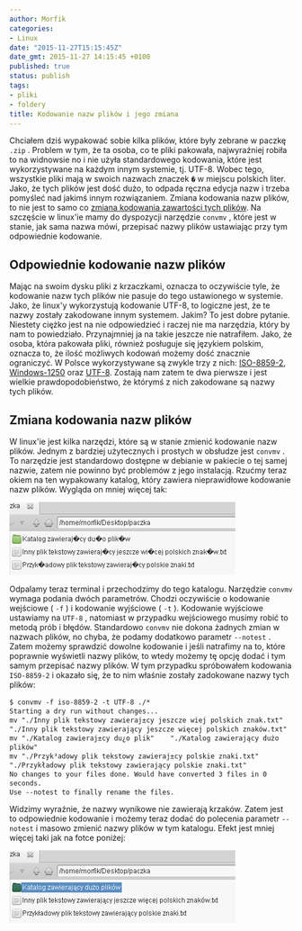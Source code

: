 ```yaml
---
author: Morfik
categories:
- Linux
date: "2015-11-27T15:15:45Z"
date_gmt: 2015-11-27 14:15:45 +0100
published: true
status: publish
tags:
- pliki
- foldery
title: Kodowanie nazw plików i jego zmiana
---
```


Chciałem dziś wypakować sobie kilka plików, które były zebrane w paczkę `.zip` . Problem w tym, że
ta osoba, co te pliki pakowała, najwyraźniej robiła to na widnowsie no i nie użyła standardowego
kodowania, które jest wykorzystywane na każdym innym systemie, tj. UTF-8. Wobec tego, wszystkie
pliki mają w swoich nazwach znaczek `�` w miejscu polskich liter. Jako, że tych plików jest dość
dużo, to odpada ręczna edycja nazw i trzeba pomyśleć nad jakimś innym rozwiązaniem. Zmiana
kodowania nazw plików, to nie jest to samo co [zmiana kodowania zawartości tych
plików](/post/zmiana-kodowania-znakow-w-plikach-na-utf-8/). Na szczęście w
linux'ie mamy do dyspozycji narzędzie `convmv` , które jest w stanie, jak sama nazwa mówi, przepisać
nazwy plików ustawiając przy tym odpowiednie kodowanie.

<!--more-->
## Odpowiednie kodowanie nazw plików

Mając na swoim dysku pliki z krzaczkami, oznacza to oczywiście tyle, że kodowanie nazw tych plików
nie pasuje do tego ustawionego w systemie. Jako, że linux'y wykorzystują kodowanie UTF-8, to
logiczne jest, że te nazwy zostały zakodowane innym systemem. Jakim? To jest dobre pytanie. Niestety
ciężko jest na nie odpowiedzieć i raczej nie ma narzędzia, który by nam to powiedziało. Przynajmniej
ja na takie jeszcze nie natrafiłem. Jako, że osoba, która pakowała pliki, również posługuje się
językiem polskim, oznacza to, że ilość możliwych kodowań możemy dość znacznie ograniczyć. W Polsce
wykorzystywane są zwykle trzy z nich: [ISO-8859-2](https://pl.wikipedia.org/wiki/ISO_8859-2),
[Windows-1250](https://pl.wikipedia.org/wiki/Windows-1250) oraz
[UTF-8](https://pl.wikipedia.org/wiki/UTF-8). Zostają nam zatem te dwa pierwsze i jest wielkie
prawdopodobieństwo, że którymś z nich zakodowane są nazwy tych plików.

## Zmiana kodowania nazw plików

W linux'ie jest kilka narzędzi, które są w stanie zmienić kodowanie nazw plików. Jednym z bardziej
użytecznych i prostych w obsłudze jest `convmv` . To narzędzie jest standardowo dostępne w debianie
w pakiecie o tej samej nazwie, zatem nie powinno być problemów z jego instalacją. Rzućmy teraz okiem
na ten wypakowany katalog, który zawiera nieprawidłowe kodowanie nazw plików. Wygląda on mniej
więcej tak:

![](/img/2015/11/1.convmv-zmiana-kodowania-nazw-plikow-przed.png#big)

Odpalamy teraz terminal i przechodzimy do tego katalogu. Narzędzie `convmv` wymaga podania dwóch
parametrów. Chodzi oczywiście o kodowanie wejściowe ( `-f` ) i kodowanie wyjściowe ( `-t` ).
Kodowanie wyjściowe ustawiamy na `UTF-8` , natomiast w przypadku wejściowego musimy robić to metodą
prób i błędów. Standardowo `convmv` nie dokona żadnych zmian w nazwach plików, no chyba, że podamy
dodatkowo parametr `--notest` . Zatem możemy sprawdzić dowolne kodowanie i jeśli natrafimy na to,
które poprawnie wyświetli nazwy plików, to wtedy możemy tę opcję dodać i tym samym przepisać nazwy
plików. W tym przypadku spróbowałem kodowania `ISO-8859-2` i okazało się, że to nim właśnie zostały
zadokowane nazwy tych plików:

    $ convmv -f iso-8859-2 -t UTF-8 ./*
    Starting a dry run without changes...
    mv "./Inny plik tekstowy zawieraj±cy jeszcze wiej polskich znak.txt"    "./Inny plik tekstowy zawierający jeszcze więcej polskich znaków.txt"
    mv "./Katalog zawieraj±cy du¿o plik"    "./Katalog zawierający dużo plików"
    mv "./Przyk³adowy plik tekstowy zawieraj±cy polskie znaki.txt"  "./Przykładowy plik tekstowy zawierający polskie znaki.txt"
    No changes to your files done. Would have converted 3 files in 0 seconds.
    Use --notest to finally rename the files.

Widzimy wyraźnie, że nazwy wynikowe nie zawierają krzaków. Zatem jest to odpowiednie kodowanie i
możemy teraz dodać do polecenia parametr `--notest` i masowo zmienić nazwy plików w tym katalogu.
Efekt jest mniej więcej taki jak na fotce poniżej:

![](/img/2015/11/2.convmv-zmiana-kodowania-nazy-plikow-po.png#big)
